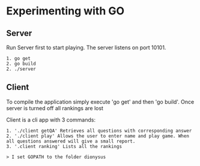 #  Experimenting with GO

## Server

Run Server first to start playing. The server listens on port 10101.

	1. go get
	2. go build
	2. ./server

## Client

To compile the application simply execute 'go get' and then 'go build'. Once server is turned off all rankings are lost

Client is a cli app with 3 commands:

	1. './client getQA' Retrieves all questions with corresponding answer
	2. './client play' Allows the user to enter name and play game. When all questions answered will give a small report.
	3. '.client ranking' Lists all the rankings  

	> I set GOPATH to the folder dionysus
